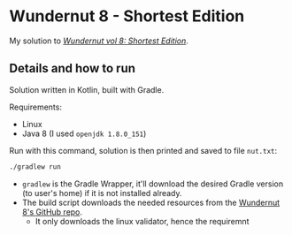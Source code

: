 # Wundernut 8 - Shortest Edition

My solution to [_Wundernut vol 8: Shortest Edition_](https://wunder.dog/the-shortest-edition).

## Details and how to run

Solution written in Kotlin, built with Gradle.

Requirements:
* Linux
* Java 8 (I used `openjdk 1.8.0_151`)

Run with this command, solution is then printed and saved to file `nut.txt`:

```sh
./gradlew run
```

* `gradlew` is the Gradle Wrapper, it'll download the desired Gradle version 
(to user's home) if it is not installed already.
* The build script downloads the needed resources from the 
[Wundernut 8's GitHub repo](https://github.com/wunderdogsw/wunderpahkina-vol8).
  * It only downloads the linux validator, hence the requiremnt 
